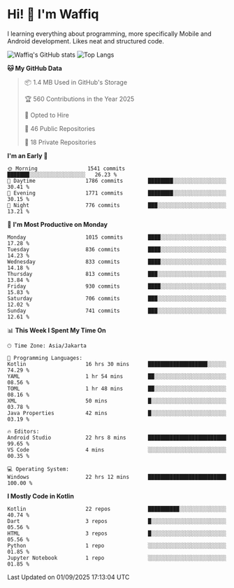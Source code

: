 
# Hi! 👋 I'm Waffiq

I learning everything about programming, more specifically Mobile and Android development. Likes neat and structured code.

<!-- Get to know more about me?

<a href="https://www.linkedin.com/in/waffiqaziz/"><img src="https://img.shields.io/static/v1?label=%20&message=LinkedIn&logo=linkedin&logoColor=white&color=0A66C2&style=for-the-badge" alt="LinkedIn"></a>
<a href="https://www.instagram.com/waffiqaziz/"><img src="https://img.shields.io/static/v1?label=%20&message=instagram&logo=instagram&logoColor=white&labelColor=%23E1306C&color=%23E1306C&style=for-the-badge" alt="Instagram"></a>
<a href="https://web.facebook.com/WaffiqAziz/"><img src="https://img.shields.io/static/v1?label=%20&message=Facebook&logo=facebook&logoColor=white&color=1877F2&style=for-the-badge" alt="Facebook"></a>
<a href="https://twitter.com/waffiqaziz"><img src="https://img.shields.io/static/v1?label=%20&message=X&logo=x&logoColor=white&color=000000&style=for-the-badge" alt="X"></a> -->

![Waffiq's GitHub stats](https://github-readme-stats-eight-theta.vercel.app/api?username=waffiqaziz&show_icons=true&include_all_commits=true&count_private=true&theme=dark)
![Top Langs](https://github-readme-stats.vercel.app/api/top-langs/?username=waffiqaziz&layout=compact&langs_count=8&theme=dark)

<!--START_SECTION:waka-->
**🐱 My GitHub Data** 

> 📦 1.4 MB Used in GitHub's Storage 
 > 
> 🏆 560 Contributions in the Year 2025
 > 
> 💼 Opted to Hire
 > 
> 📜 46 Public Repositories 
 > 
> 🔑 18 Private Repositories 
 > 
**I'm an Early 🐤** 

```text
🌞 Morning                1541 commits        ███████░░░░░░░░░░░░░░░░░░   26.23 % 
🌆 Daytime                1786 commits        ████████░░░░░░░░░░░░░░░░░   30.41 % 
🌃 Evening                1771 commits        ████████░░░░░░░░░░░░░░░░░   30.15 % 
🌙 Night                  776 commits         ███░░░░░░░░░░░░░░░░░░░░░░   13.21 % 
```
📅 **I'm Most Productive on Monday** 

```text
Monday                   1015 commits        ████░░░░░░░░░░░░░░░░░░░░░   17.28 % 
Tuesday                  836 commits         ████░░░░░░░░░░░░░░░░░░░░░   14.23 % 
Wednesday                833 commits         ████░░░░░░░░░░░░░░░░░░░░░   14.18 % 
Thursday                 813 commits         ███░░░░░░░░░░░░░░░░░░░░░░   13.84 % 
Friday                   930 commits         ████░░░░░░░░░░░░░░░░░░░░░   15.83 % 
Saturday                 706 commits         ███░░░░░░░░░░░░░░░░░░░░░░   12.02 % 
Sunday                   741 commits         ███░░░░░░░░░░░░░░░░░░░░░░   12.61 % 
```


📊 **This Week I Spent My Time On** 

```text
🕑︎ Time Zone: Asia/Jakarta

💬 Programming Languages: 
Kotlin                   16 hrs 30 mins      ███████████████████░░░░░░   74.29 % 
YAML                     1 hr 54 mins        ██░░░░░░░░░░░░░░░░░░░░░░░   08.56 % 
TOML                     1 hr 48 mins        ██░░░░░░░░░░░░░░░░░░░░░░░   08.16 % 
XML                      50 mins             █░░░░░░░░░░░░░░░░░░░░░░░░   03.78 % 
Java Properties          42 mins             █░░░░░░░░░░░░░░░░░░░░░░░░   03.19 % 

🔥 Editors: 
Android Studio           22 hrs 8 mins       █████████████████████████   99.65 % 
VS Code                  4 mins              ░░░░░░░░░░░░░░░░░░░░░░░░░   00.35 % 

💻 Operating System: 
Windows                  22 hrs 12 mins      █████████████████████████   100.00 % 
```

**I Mostly Code in Kotlin** 

```text
Kotlin                   22 repos            ██████████░░░░░░░░░░░░░░░   40.74 % 
Dart                     3 repos             █░░░░░░░░░░░░░░░░░░░░░░░░   05.56 % 
HTML                     3 repos             █░░░░░░░░░░░░░░░░░░░░░░░░   05.56 % 
Python                   1 repo              ░░░░░░░░░░░░░░░░░░░░░░░░░   01.85 % 
Jupyter Notebook         1 repo              ░░░░░░░░░░░░░░░░░░░░░░░░░   01.85 % 
```




 Last Updated on 01/09/2025 17:13:04 UTC
<!--END_SECTION:waka-->
